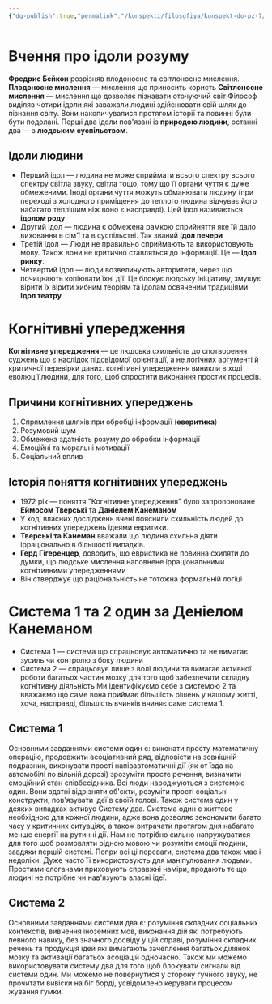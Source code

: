 ```yaml
---
{"dg-publish":true,"permalink":"/konspekti/filosofiya/konspekt-do-pz-7/"}
---
```



# Вчення про ідоли розуму
**Фредрис Бейкон** розрізняв  плодоносне та світлоносне мислення. 
**Плодоносне мислення** — мислення що приносить користь
**Світлоносне мислення** — мислення що дозволяє пізнавати оточуючий світ
Філософ виділяв чотири ідоли які заважали людині здійснювати свій шлях до пізнання світу. Вони накопичувалися протягом історії та повинні були бути подолані. Перші два ідоли пов'язані із **природою людини**, останні два — з **людським суспільством**.
## Ідоли людини
- Перший ідол — людина не може сприймати всього спектру всього спектру світла звуку, світла тощо, тому що її органи чуття є дуже обмеженими. Іноді органи чуття можуть обманювати людину (при переході з холодного приміщення до теплого людина відчуває його набагато теплішим ніж воно є насправді). Цей ідол називається **ідолом роду**
- Другий ідол — людина є обмежена рамкою сприйняття яке їй дало виховання в сім'ї та в суспільстві. Так званий **ідол печери**
- Третій ідол — Люди не правильно сприймають та використовують мову. Також вони не критично ставляться до  інформації. Це — **ідол ринку**.
- Четвертий ідол — люди возвеличують авторитети, через що почицнають копіювати їхні дії. Це блокує людську ініціативу, змушує вірити їх вірити хибним теоріям та ідолам освяченим традиціями. **Ідол театру**
# Когнітивні упередження 
**Когнітивне упередження** — це людська схильність до спотворення суджень що є наслідок підсвідомої орієнтації, а не логічних аргументі й критичної перевірки даних. когнітивні упередження виникли в ході еволюції людини, для того, щоб спростити виконання простих процесів. 
## Причини когнітивних упереджень
1. Спрямлення шляхів при обробці інформації (**еверитика**)
2. Розумовий шум
3. Обмежена здатність розуму до обробки інформації
4. Емоційні та моральні мотивації
5. Соціальний вплив
## Історія поняття когнітивних упереджень
- 1972 рік — поняття "Когнітивне упередження" було запропоноване **Еймосом Тверські** та **Даніелем Канеманом**
- У ході власних досліджень вчені пояснили схильність людей до когнітивних упереджень ідеями евритики.
- **Тверські та Канеман** вважали що людина схильна діяти ірраціонально в більшості випадків.
- **Герд Гігеренцер**, доводить, що евристика не повинна схиляти до думки, що людське мислення наповнене ірраціональними когнітивними упередженнями
- Він стверджує що раціональність не тотожна формальній логіці
# Система 1 та 2 один за Деніелом Канеманом
- Система 1 — система що спрацьовує автоматично та не вимагає зусиль чи контролю з боку людини
- Система 2 — спрацьовує лише з волі людини та вимагає активної роботи багатьох частин мозку для того щоб забезпечити складну когнітивну діяльність
Ми ідентифікуємо себе з системою 2 та вважаємо що саме вона приймає більшість рішень у нашому житті, хоча, насправді, більшість вчинків вчиняє саме система 1.
## Система 1
Основними завданнями системи один є: виконати просту математичну операцію, продовжити асоціативний ряд, відповісти на зовнішній подразник, виконувати прості напівавтоматичні дії (як от їзда на автомобілі по вільній дорозі) зрозуміти просте речення, визначити емоційний стан співбесідника.
Всі люди народжуються з системою один. Вони здатні відрізняти об'єкти, розуміти прості соціальні конструкти, пов'язувати ідеї в своїй голові. Також система один у деяких випадках активує Систему два.
Система один є життєво необхідною для кожної людини, адже вона дозволяє зекономити багато часу у критичних ситуаціях, а також витрачати протягом дня набагато менше енергії на рутинні дії. Нам не потрібно сильно напружуватися для того щоб розмовляти рідною мовою чи розуміти емоції людини, завдяки першій системі. Попри всі ці переваги, система два також має і недоліки. Дуже часто її використовують для маніпулювання людьми. Простими слоганами приховують справжні наміри, продають те що людині не потрібне чи нав'язують власні ідеї.
## Система 2
Основними завданнями системи два є: розуміння складних соціальних контекстів, вивчення іноземних мов, виконання дій які потребують певного навику, без значного досвіду у цій справі, розуміння складних речень та продукція ідей які вимагають зачеплення багатьох ділянок мозку та активації багатьох асоціацій одночасно.
Також ми можемо використовувати систему два для того щоб блокувати сигнали від системи один. Ми можемо не повернутися у сторону гучного звуку, не прочитати вивіски на біг борді, усвідомлено керувати процесом жування гумки. 
